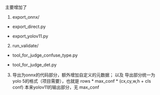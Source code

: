 主要增加了

1. export_onnx/

  - export_direct.py
  
  - export_yolov11.py
  
2. run_validate/

  - tool_for_judge_confuse_type.py
  
  - tool_for_judge_det.py
3. 导出为onnx的代码部分，额外增加自定义的元数据；
    以及 导出部分统一为yolo 5的格式（项目需要），也就是  rows * max_conf * (cx,cy,w,h + cls conf)
    本来yolov11的输出部分，无 max_conf
